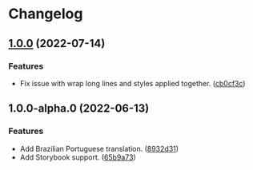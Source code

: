 # Changelog

## [1.0.0](https://github.com/plonegovbr/volto-code-block/compare/1.0.0-alpha.0...1.0.0) (2022-07-14)

### Features

- Fix issue with wrap long lines and styles applied together. ([cb0cf3c](https://github.com/plonegovbr/volto-code-block/commit/cb0cf3c044347eca4a1b9d3fa748604fc5e9e599))

## 1.0.0-alpha.0 (2022-06-13)

### Features

- Add Brazilian Portuguese translation. ([8932d31](https://github.com/plonegovbr/volto-code-block/commit/8932d317a44dd0d5ee3c957e42a84655fe7c0dbb))
- Add Storybook support. ([65b9a73](https://github.com/plonegovbr/volto-code-block/commit/65b9a73f1d9e5ae09ff098d39af1a8794dcc79e9))
